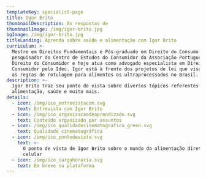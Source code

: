 ```yaml
---
templateKey: specialist-page
title: Igor Brito
thumbnailDescription: As respostas de
thumbnailImage: /img/igor-brito.jpg
bgImage: /img/igor-brito.jpg
titleLanding: Aprenda sobre saúde e alimentação com Igor Brito
curriculum: >-
  Mestre em Direitos Fundamentais e Pós-graduado em Direito do Consumo. Foi
  pesquisador do Centro de Estudos do Consumidor da Associação Portuguesa de
  Direito do Consumidor e hoje atua como advogado especialista em Direitos do
  Consumidor pelo Idec. Igor está à frente dos projetos de lei que visam mudar
  as regras de rotulagem para alimentos os ultraprocessados no Brasil.
description: >-
  Igor Brito traz seu ponto de vista sobre diversos tópicos referentes à
  alimentação, saúde e muito mais.
details:
  - icon: /img/ico_entrevistacom.svg
    text: Entrevista com Igor Brito
  - icon: /img/ico_organizacaodeaprendizado.svg
    text: Conteúdo organizado por assuntos
  - icon: /img/ico_qualidadecinematografica_green.svg
    text: Qualidade cinematográfica
  - icon: /img/ico_pontodevista.svg
    text: >-
      O ponto de vista de Igor Brito sobre o mundo da alimentação direto no seu
      celular
  - icon: /img/ico_cargahoraria.svg
    text: Em breve na plataforma
---
```


